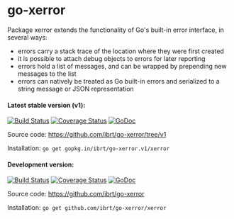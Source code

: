 # go-xerror

Package xerror extends the functionality of Go's built-in error interface, in several ways:

- errors carry a stack trace of the location where they were first created
- it is possible to attach debug objects to errors for later reporting
- errors hold a list of messages, and can be wrapped by prepending new messages to the list
- errors can natively be treated as Go built-in errors and serialized to a string message or JSON representation

#### Latest stable version (v1):

[![Build Status](https://api.travis-ci.org/ibrt/go-xerror.svg?branch=v1)](https://travis-ci.org/ibrt/go-xerror?branch=v1)
[![Coverage Status](https://coveralls.io/repos/github/ibrt/go-xerror/badge.svg?branch=v1)](https://coveralls.io/github/ibrt/go-xerror?branch=v1)
[![GoDoc](https://godoc.org/gopkg.in/ibrt/go-xerror.v1/xerror?status.svg)](https://godoc.org/gopkg.in/ibrt/go-xerror.v1/xerror)

Source code: https://github.com/ibrt/go-xerror/tree/v1

Installation: ```go get gopkg.in/ibrt/go-xerror.v1/xerror```

#### Development version:

[![Build Status](https://api.travis-ci.org/ibrt/go-xerror.svg?branch=master)](https://travis-ci.org/ibrt/go-xerror?branch=master)
[![Coverage Status](https://coveralls.io/repos/github/ibrt/go-xerror/badge.svg?branch=master)](https://coveralls.io/github/ibrt/go-xerror?branch=master)
[![GoDoc](https://godoc.org/github.com/ibrt/go-xerror/xerror?status.svg)](https://godoc.org/github.com/ibrt/go-xerror/xerror)

Source code: https://github.com/ibrt/go-xerror

Installation: ```go get github.com/ibrt/go-xerror/xerror```
